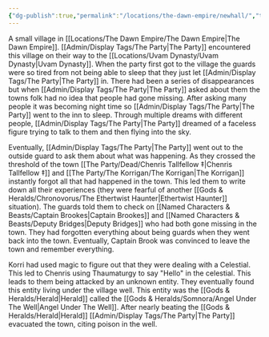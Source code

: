 ```yaml
---
{"dg-publish":true,"permalink":"/locations/the-dawn-empire/newhall/","tags":["Location","Unexplored"],"noteIcon":"","created":"2024-08-17T20:36:09.167+01:00","updated":"2024-12-13T22:59:07.740+00:00"}
---
```


A small village in [[Locations/The Dawn Empire/The Dawn Empire\|The Dawn Empire]]. [[Admin/Display Tags/The Party\|The Party]] encountered this village on their way to the [[Locations/Uvam Dynasty/Uvam Dynasty\|Uvam Dynasty]]. When the party first got to the village the guards were so tired from not being able to sleep that they just let [[Admin/Display Tags/The Party\|The Party]] in. There had been a series of disappearances but when [[Admin/Display Tags/The Party\|The Party]] asked about them the towns folk had no idea that people had gone missing. After asking many people it was becoming night time so [[Admin/Display Tags/The Party\|The Party]] went to the inn to sleep. Through multiple dreams with different people, [[Admin/Display Tags/The Party\|The Party]] dreamed of a faceless figure trying to talk to them and then flying into the sky. 

Eventually, [[Admin/Display Tags/The Party\|The Party]] went out to the outside guard to ask them about what was happening. As they crossed the threshold of the town [[The Party/Dead/Chenris Tallfellow ‡\|Chenris Tallfellow ‡]] and [[The Party/The Korrigan/The Korrigan\|The Korrigan]] instantly forgot all that had happened in the town. This led them to write down all their experiences (they were fearful of another [[Gods & Heralds/Chronovorus/The Ethertwist Haunter\|Ethertwist Haunter]] situation). The guards told them to check on [[Named Characters & Beasts/Captain Brookes\|Captain Brookes]] and [[Named Characters & Beasts/Deputy Bridges\|Deputy Bridges]] who had both gone missing in the town. They had forgotten everything about being guards when they went back into the town. Eventually, Captain Brook was convinced to leave the town and remember everything. 

Korri had used magic to figure out that they were dealing with a Celestial. This led to Chenris using Thaumaturgy to say "Hello" in the celestial. This leads to them being attacked by an unknown entity. They eventually found this entity living under the village well. This entity was the [[Gods & Heralds/Herald\|Herald]] called the [[Gods & Heralds/Somnora/Angel Under The Well\|Angel Under The Well]]. After nearly beating the [[Gods & Heralds/Herald\|Herald]] [[Admin/Display Tags/The Party\|The Party]] evacuated the town, citing poison in the well. 
